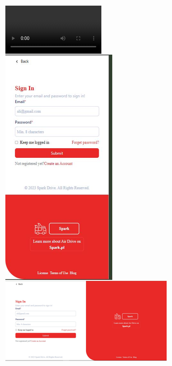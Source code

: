![Event Loop video](public/f.mp4)
![Event Loop video](public/mobile.JPG)
![Event Loop video](public/web.JPG)
